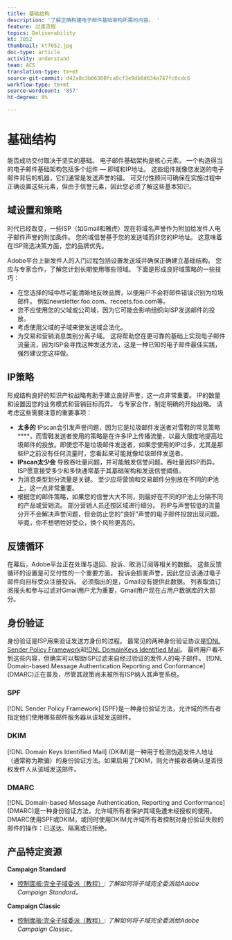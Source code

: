 ```yaml
---
title: 基础结构
description: '了解正确构建电子邮件基础架构所需的内容。 '
feature: 过渡流程
topics: Deliverability
kt: 7052
thumbnail: kt7052.jpg
doc-type: article
activity: understand
team: ACS
translation-type: tm+mt
source-git-commit: d42a8c3b06308fca0cf3e9db8d634a767fc0cdc6
workflow-type: tm+mt
source-wordcount: '857'
ht-degree: 0%

---
```



# 基础结构

能否成功交付取决于坚实的基础。 电子邮件基础架构是核心元素。 一个构造得当的电子邮件基础架构包括多个组件 — 即域和IP地址。 这些组件就像您发送的电子邮件背后的机器，它们通常是发送声誉的锚。 可交付性顾问可确保在实施过程中正确设置这些元素，但由于信誉元素，因此您必须了解这些基本知识。

## 域设置和策略

时代已经改变，一些ISP（如Gmail和雅虎）现在将域名声誉作为附加给发件人电子邮件声誉的附加条件。 您的域信誉基于您的发送域而非您的IP地址。 这意味着在ISP筛选决策方面，您的品牌优先。

Adobe平台上新发件人的入门过程包括设置发送域并确保正确建立基础结构。 您应与专家合作，了解您计划长期使用哪些领域。 下面是形成良好域策略的一些技巧：

* 在您选择的域中尽可能清晰地反映品牌，以便用户不会将邮件错误识别为垃圾邮件。 例如newsletter.foo.com、receets.foo.com等。
* 您不应使用您的父域或公司域，因为它可能会影响组织向ISP发送邮件的投放。
* 考虑使用父域的子域来使发送域合法化。
* 为交易和营销消息类别分离子域。 这将帮助您在更可靠的基础上实现电子邮件流量流，因为ISP会寻找这种发送方法，这是一种已知的电子邮件最佳实践，强烈建议您这样做。

## IP策略

形成结构良好的知识产权战略有助于建立良好声誉，这一点非常重要。 IP的数量和设置因您的业务模式和营销目标而异。 与专家合作，制定明确的开始战略。 请考虑这些需要注意的重要事项：

* **太多的** IPscan会引发声誉问题，因为它是垃圾邮件发送者对雪鞋的常见策略 ****，而雪鞋发送者使用的策略是在许多IP上传播流量，以最大限度地提高垃圾邮件的投放。即使您不是垃圾邮件发送者，如果您使用的IP过多，尤其是那些IP之前没有任何流量时，您看起来可能就像垃圾邮件发送者。
* **IPscan太少会** 导致吞吐量问题，并可能触发信誉问题。吞吐量因ISP而异。 ISP愿意接受多少和多快通常基于其基础架构和发送信誉阈值。
* 为消息类型划分流量是关键。 至少应将营销和交易邮件分别放在不同的IP池上，这一点非常重要。
* 根据您的邮件策略，如果您的信誉大大不同，则最好在不同的IP池上分隔不同的产品或营销流。 部分营销人员还按区域进行细分。 将IP与声誉较低的流量分开不会解决声誉问题，但会防止您的“良好”声誉的电子邮件投放出现问题。 毕竟，你不想牺牲好受众，换个风险更高的。

## 反馈循环

在幕后，Adobe平台正在处理与退回、投诉、取消订阅等相关的数据。 这些反馈循环的设置是可交付性的一个重要方面。 投诉会损害声誉，因此您应该通过电子邮件向目标受众注册投诉。 必须指出的是，Gmail没有提供此数据。 列表取消订阅报头和参与过滤对Gmail用户尤为重要，Gmail用户现在占用户数据库的大部分。

## 身份验证

身份验证是ISP用来验证发送方身份的过程。 最常见的两种身份验证协议是[!DNL Sender Policy Framework](SPF)和[!DNL DomainKeys Identified Mail](DKIM)。 最终用户看不到这些内容，但确实可以帮助ISP过滤来自经过验证的发件人的电子邮件。 [!DNL Domain-based Message Authentication Reporting and Conformance] (DMARC)正在普及，尽管其政策尚未被所有ISP纳入其声誉系统。

### SPF

[!DNL Sender Policy Framework] (SPF)是一种身份验证方法，允许域的所有者指定他们使用哪些邮件服务器从该域发送邮件。

### DKIM

[!DNL Domain Keys Identified Mail] (DKIM)是一种用于检测伪造发件人地址（通常称为欺骗）的身份验证方法。如果启用了DKIM，则允许接收者确认是否授权发件人从该域发送邮件。

### DMARC

[!DNL Domain-based Message Authentication, Reporting and Conformance] (DMARC)是一种身份验证方法，允许域所有者保护其域免遭未经授权的使用。DMARC使用SPF或DKIM，或同时使用DKIM允许域所有者控制对身份验证失败的邮件的操作：已送达、隔离或已拒绝。

## 产品特定资源

**Campaign Standard**

* [控制面板:完全子域委派（教程）](https://experienceleague.corp.adobe.com/docs/campaign-standard-learn/control-panel/subdomains-and-certificates/subdomain-delegation.html): *了解如何将子域完全委派给Adobe Campaign Standard。*

**Campaign Classic**

* [控制面板:完全子域委派（教程）](https://experienceleague.corp.adobe.com/docs/campaign-classic-learn/control-panel/subdomains-and-certificates/subdomain-delegation.html): *了解如何将子域完全委派给Adobe Campaign Classic。*
